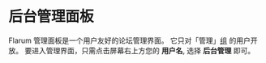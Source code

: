 <template>
  <outdated-zh class="blue"></outdated-zh>
</template>

# 后台管理面板

Flarum 管理面板是一个用户友好的论坛管理界面。
它只对「管理」[组](permissions.md) 的用户开放。
要进入管理界面，只需点击屏幕右上方您的 **用户名**, 选择 **后台管理** 即可。
